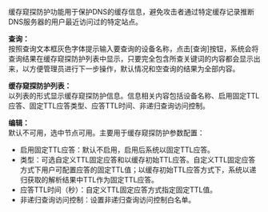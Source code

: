 缓存窥探防护功能用于保护DNS的缓存信息，避免攻击者通过特定缓存记录推断DNS服务器的用户最近访问过的特定站点。

**查询：**  
按照查询文本框灰色字体提示输入要查询的设备名称，点击[查询]按钮，系统会将查询结果在缓存窥探防护列表中显示，只要完全包含所查关键词的内容都会显示出来，以方便管理员进行下一步操作，默认情况和空查询的结果为全部内容。

**缓存窥探防护列表：**  
以列表的形式显示缓存窥探防护信息。信息相关内容包括设备名称、启用固定TTL应答、固定TTL应答类型、应答TTL时间、非递归查询访问控制。

**编辑：**  
默认不可用，选中节点可用。主要用于缓存窥探防护参数配置：
- 启用固定TTL应答：默认不启用，启用后系统以固定TTL应答。
- 类型：可选自定义TTL固定应答和以缓存初始TTL应答。自定义TTL固定应答方式下用户可配置应答的固定TTL值；以缓存初始TTL应答方式下，系统以递归获取的解析结果中TTL作为固定TTL应答。
- 应答TTL时间（秒）：自定义TTL固定应答方式指定固定TTL值。
- 非递归查询访问控制：设置非递归查询访问控制白名单。
